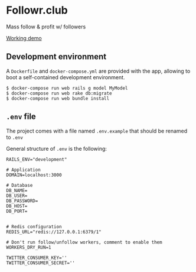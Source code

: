# Followr.club

Mass follow & profit w/ followers

[Working demo](https://followr.herokuapp.com)

## Development environment
A `Dockerfile` and `docker-compose.yml` are provided with the app, allowing to boot a self-contained development environment.


```shell
$ docker-compose run web rails g model MyModel
$ docker-compose run web rake db:migrate
$ docker-compose run web bundle install
```

## `.env` file

The project comes with a file named `.env.example` that should be renamed to `.env`

General structure of `.env` is the following:

```shell
RAILS_ENV="development"

# Application
DOMAIN=localhost:3000

# Database
DB_NAME=
DB_USER=
DB_PASSWORD=
DB_HOST=
DB_PORT=


# Redis configuration
REDIS_URL="redis://127.0.0.1:6379/1"

# Don't run follow/unfollow workers, comment to enable them
WORKERS_DRY_RUN=1

TWITTER_CONSUMER_KEY=''
TWITTER_CONSUMER_SECRET=''
```
